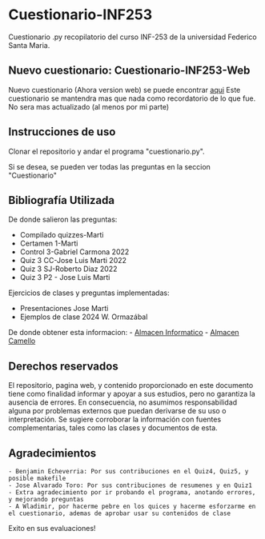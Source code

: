 # Cuestionario-INF253
Cuestionario .py recopilatorio del curso INF-253 de la universidad Federico Santa Maria.

## Nuevo cuestionario: Cuestionario-INF253-Web

Nuevo cuestionario (Ahora version web) se puede encontrar [aqui](https://github.com/friquelmel9/Cuestionario-INF253-web)
Este cuestionario se mantendra mas que nada como recordatorio de lo que fue. No sera mas actualizado (al menos por mi parte)


## Instrucciones de uso

Clonar el repositorio y andar el programa "cuestionario.py".

Si se desea, se pueden ver todas las preguntas en la seccion "Cuestionario"

## Bibliografía Utilizada

De donde salieron las preguntas:
- Compilado quizzes-Marti
- Certamen 1-Marti
- Control 3-Gabriel Carmona 2022
- Quiz 3 CC-Jose Luis Marti 2022
- Quiz 3 SJ-Roberto Diaz 2022
- Quiz 3 P2 - Jose Luis Marti

Ejercicios de clases y preguntas implementadas:
- Presentaciones Jose Marti
- Ejemplos de clase 2024 W. Ormazábal

De donde obtener esta informacion:
    - [Almacen Informatico](https://onedrive.live.com/?id=4B834E9512402066!164&cid=4B834E9512402066&redeem=aHR0cHM6Ly8xZHJ2Lm1zL2YvYy80YjgzNGU5NTEyNDAyMDY2L0VtWWdRQktWVG9NZ2dFdWtBQUFBQUFBQjAzX3haX2hjNVN5bC04UlJPZm41UEE_ZT1BQ3NTZzM)
    -  [Almacen Camello](https://usmcl-my.sharepoint.com/:f:/g/personal/carlos_bravora_usm_cl/Et9ifP3zE8RMlQtTDj2X2pgB3FFeag78iDEe6ecSs4MJgA?e=xsGAea)

## Derechos reservados

El repositorio, pagina web, y contenido proporcionado en este documento tiene como finalidad informar y apoyar a sus estudios, pero no garantiza la ausencia de errores. En consecuencia, no asumimos responsabilidad alguna por problemas externos que puedan derivarse de su uso o interpretación. Se sugiere corroborar la información con fuentes complementarias, tales como las clases y documentos de esta.

## Agradecimientos

    - Benjamin Echeverria: Por sus contribuciones en el Quiz4, Quiz5, y posible makefile
    - Jose Alvarado Toro: Por sus contribuciones de resumenes y en Quiz1
    - Extra agradecimiento por ir probando el programa, anotando errores, y mejorando preguntas
    - A Wladimir, por hacerme pebre en los quices y hacerme esforzarme en el cuestionario, ademas de aprobar usar su contenidos de clase
    
Exito en sus evaluaciones!
